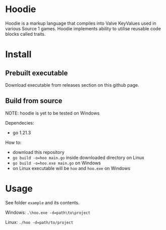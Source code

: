 # Hoodie

Hoodie is a markup language that compiles into Valve KeyValues used in various Source 1 games. Hoodie implements ability to utilise reusable code blocks called traits.

# Install

## Prebuilt executable

Download executable from releases section on this github page.

## Build from source

NOTE: hoodie is yet to be tested on Windows

Dependecies:
 - go 1.21.3

How to:
 - download this repository
 - `go build -o=hoo main.go` inside downloaded directory on Linux
 - `go build -o=hoo.exe main.go` on Windows
 - on Linux executable will be `hoo` and `hoo.exe` on Windows

# Usage

See folder `example` and its contents. 

Windows: `.\hoo.exe -d=path\to\project`

Linux: `./hoo -d=path/to/project`
